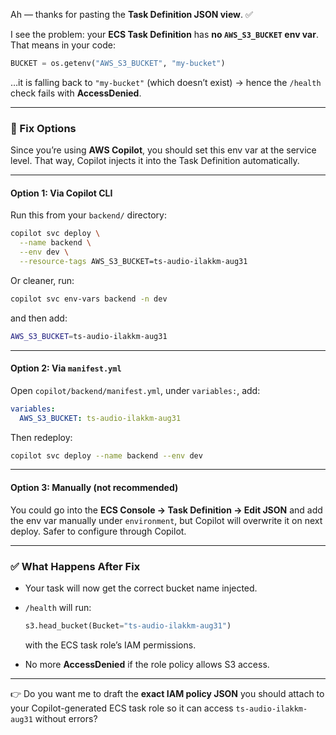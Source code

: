 Ah — thanks for pasting the **Task Definition JSON view**. ✅

I see the problem: your **ECS Task Definition** has **no `AWS_S3_BUCKET` env var**. That means in your code:

```python
BUCKET = os.getenv("AWS_S3_BUCKET", "my-bucket")
```

…it is falling back to `"my-bucket"` (which doesn’t exist) → hence the `/health` check fails with **AccessDenied**.

---

### 🔧 Fix Options

Since you’re using **AWS Copilot**, you should set this env var at the service level. That way, Copilot injects it into the Task Definition automatically.

---

#### Option 1: Via Copilot CLI

Run this from your `backend/` directory:

```bash
copilot svc deploy \
  --name backend \
  --env dev \
  --resource-tags AWS_S3_BUCKET=ts-audio-ilakkm-aug31
```

Or cleaner, run:

```bash
copilot svc env-vars backend -n dev
```

and then add:

```bash
AWS_S3_BUCKET=ts-audio-ilakkm-aug31
```

---

#### Option 2: Via `manifest.yml`

Open `copilot/backend/manifest.yml`, under `variables:`, add:

```yaml
variables:
  AWS_S3_BUCKET: ts-audio-ilakkm-aug31
```

Then redeploy:

```bash
copilot svc deploy --name backend --env dev
```

---

#### Option 3: Manually (not recommended)

You could go into the **ECS Console → Task Definition → Edit JSON** and add the env var manually under `environment`, but Copilot will overwrite it on next deploy. Safer to configure through Copilot.

---

### ✅ What Happens After Fix

* Your task will now get the correct bucket name injected.
* `/health` will run:

  ```python
  s3.head_bucket(Bucket="ts-audio-ilakkm-aug31")
  ```

  with the ECS task role’s IAM permissions.
* No more **AccessDenied** if the role policy allows S3 access.

---

👉 Do you want me to draft the **exact IAM policy JSON** you should attach to your Copilot-generated ECS task role so it can access `ts-audio-ilakkm-aug31` without errors?
